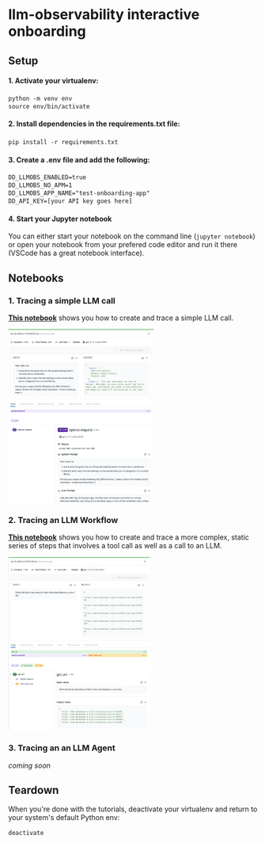 # llm-observability interactive onboarding

## Setup

#### 1. Activate your virtualenv:

```
python -m venv env
source env/bin/activate
```

#### 2. Install dependencies in the requirements.txt file:

`pip install -r requirements.txt`

#### 3. Create a .env file and add the following:

```
DD_LLMOBS_ENABLED=true
DD_LLMOBS_NO_APM=1
DD_LLMOBS_APP_NAME="test-onboarding-app"
DD_API_KEY=[your API key goes here]
```

#### 4. Start your Jupyter notebook
You can either start your notebook on the command line (`jupyter notebook`) or open your notebook from your prefered code editor and run it there (VSCode has a great notebook interface).

## Notebooks

### 1. Tracing a simple LLM call

**[This notebook](./1-llm-span.ipynb)** shows you how to create and trace a simple LLM call.

<img src="./images/llm-span.png" height="350" > 

### 2. Tracing an LLM Workflow

**[This notebook](./2-workflow-span.ipynb)** shows you how to create and trace a more complex, static series of steps that involves a tool call as well as a call to an LLM.

<img src="./images/workflow-span.png" height="350" > 

### 3. Tracing an an LLM Agent

_coming soon_

## Teardown

When you're done with the tutorials, deactivate your virtualenv and return to your system's default Python env:

```
deactivate
```

